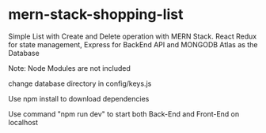 # mern-stack-shopping-list
Simple List with Create and Delete operation with MERN Stack. 
React Redux for state management, Express for BackEnd API and MONGODB Atlas as the Database

Note: Node Modules are not included

change database directory in config/keys.js 

Use npm install to download dependencies

Use command "npm run dev" to start both Back-End and Front-End on localhost
